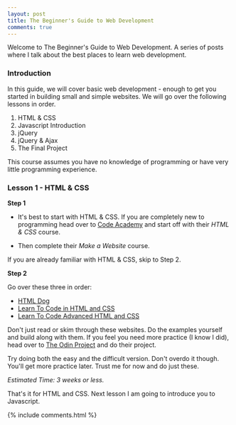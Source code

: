 ```yaml
---
layout: post
title: The Beginner's Guide to Web Development
comments: true
---
```



<div class="message"> Welcome to The Beginner's Guide to Web Development. A series of posts where I talk about the best places to learn web development. </div>


### Introduction

In this guide, we will cover basic web development - enough to get you started in building small and simple websites. We will go over the following lessons in order.

1. HTML & CSS
2. Javascript Introduction
3. jQuery
4. jQuery & Ajax
5. The Final Project

This course assumes you have no knowledge of programming or have very little programming experience.

### Lesson 1 - HTML & CSS


<strong>Step 1</strong>

* It's best to start with HTML & CSS. If you are completely new to programming head over to [Code Academy](https://codeacademy.com) and start off with their *HTML & CSS* course.

* Then complete their *Make a Website* course.

If you are already familiar with HTML & CSS, skip to Step 2.

<strong>Step 2</strong>

Go over these three in order:

* [HTML Dog](http://www.htmldog.com/guides/html/beginner/)
* [Learn To Code in HTML and CSS](http://learn.shayhowe.com/html-css/)
* [Learn To Code Advanced HTML and CSS](http://learn.shayhowe.com/advanced-html-css/)

Don't just read or skim through these websites. Do the examples yourself and build along with them. If you feel you need more practice (I know I did), head over to [The Odin Project](http://www.theodinproject.com/web-development-101/html-css) and do their project.

Try doing both the easy and the difficult version. Don't overdo it though. You'll get more practice later. Trust me for now and do just these.

*Estimated Time: 3 weeks or less.*

That's it for HTML and CSS. Next lesson I am going to introduce you to Javascript.

{% include comments.html %}
